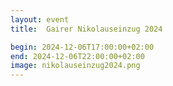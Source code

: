 ```yaml
---
layout: event
title:  Gairer Nikolauseinzug 2024

begin: 2024-12-06T17:00:00+02:00
end: 2024-12-06T22:00:00+02:00
image: nikolauseinzug2024.png
---
```

